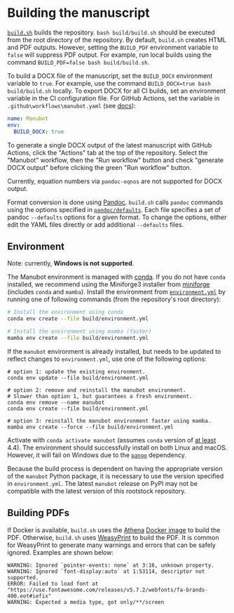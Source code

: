 # Building the manuscript

[`build.sh`](build.sh) builds the repository.
`bash build/build.sh` should be executed from the root directory of the repository.
By default, `build.sh` creates HTML and PDF outputs.
However, setting the `BUILD_PDF` environment variable to `false` will suppress PDF output.
For example, run local builds using the command `BUILD_PDF=false bash build/build.sh`.

To build a DOCX file of the manuscript, set the `BUILD_DOCX` environment variable to `true`.
For example, use the command `BUILD_DOCX=true bash build/build.sh` locally.
To export DOCX for all CI builds, set an environment variable in the CI configuration file.
For GitHub Actions, set the variable in `.github\workflows\manubot.yaml` (see [docs](https://help.github.com/en/actions/automating-your-workflow-with-github-actions/using-environment-variables)):

```yaml
name: Manubot
env:
  BUILD_DOCX: true
```

To generate a single DOCX output of the latest manuscript with GitHub Actions, click the "Actions" tab at the top of the repository.
Select the "Manubot" workflow, then the "Run workflow" button and check "generate DOCX output" before clicking the green "Run workflow" button.

Currently, equation numbers via `pandoc-eqnos` are not supported for DOCX output.

Format conversion is done using [Pandoc](https://pandoc.org/MANUAL.html).
`build.sh` calls `pandoc` commands using the options specified in [`pandoc/defaults`](pandoc/defaults).
Each file specifies a set of pandoc `--defaults` options for a given format.
To change the options, either edit the YAML files directly or add additional `--defaults` files.

## Environment

Note: currently, **Windows is not supported**.

The Manubot environment is managed with [conda](https://conda.io).
If you do not have `conda` installed, we recommend using the Miniforge3 installer from [miniforge](https://github.com/conda-forge/miniforge) (includes `conda` and `mamba`).
Install the environment from [`environment.yml`](environment.yml) by running one of following commands
(from the repository's root directory):

```sh
# Install the environment using conda
conda env create --file build/environment.yml

# Install the environment using mamba (faster)
mamba env create --file build/environment.yml
```

If the `manubot` environment is already installed, but needs to be updated to reflect changes to `environment.yml`, use one of the following options:

```shell
# option 1: update the existing environment.
conda env update --file build/environment.yml

# option 2: remove and reinstall the manubot environment.
# Slower than option 1, but guarantees a fresh environment.
conda env remove --name manubot
conda env create --file build/environment.yml

# option 3: reinstall the manubot environment faster using mamba.
mamba env create --force --file build/environment.yml
```

Activate with `conda activate manubot` (assumes `conda` version of [at least](https://github.com/conda/conda/blob/9d759d8edeb86569c25f6eb82053f09581013a2a/CHANGELOG.md#440-2017-12-20) 4.4).
The environment should successfully install on both Linux and macOS.
However, it will fail on Windows due to the [`pango`](https://anaconda.org/conda-forge/pango) dependency.

Because the build process is dependent on having the appropriate version of the `manubot` Python package,
it is necessary to use the version specified in `environment.yml`.
The latest `manubot` release on PyPI may not be compatible with the latest version of this rootstock repository.

## Building PDFs

If Docker is available, `build.sh` uses the [Athena](https://www.athenapdf.com/) [Docker image](https://hub.docker.com/r/arachnysdocker/athenapdf) to build the PDF.
Otherwise, `build.sh` uses [WeasyPrint](https://weasyprint.org/) to build the PDF.
It is common for WeasyPrint to generate many warnings and errors that can be safely ignored.
Examples are shown below:

```text
WARNING: Ignored `pointer-events: none` at 3:16, unknown property.
WARNING: Ignored `font-display:auto` at 1:53114, descriptor not supported.
ERROR: Failed to load font at "https://use.fontawesome.com/releases/v5.7.2/webfonts/fa-brands-400.eot#iefix"
WARNING: Expected a media type, got only/**/screen
```
